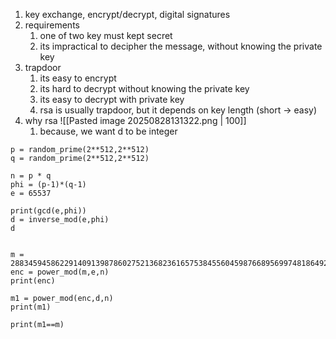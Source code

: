 1. key exchange, encrypt/decrypt, digital signatures
2. requirements
	1. one of two key must kept secret
	2. its impractical to decipher the message, without knowing the private key
3. trapdoor
	1. its easy to encrypt
	2. its hard to decrypt without knowing the private key
	3. its easy to decrypt with private key
	4. rsa is usually trapdoor, but it depends on key length (short -> easy)
4. why rsa ![[Pasted image 20250828131322.png | 100]]
	1. because, we want d to be integer

```sagemath
p = random_prime(2**512,2**512)
q = random_prime(2**512,2**512)

n = p * q
phi = (p-1)*(q-1)
e = 65537

print(gcd(e,phi))
d = inverse_mod(e,phi)
d


m = 288345945862291409139878602752136823616575384556045987668956997481864923804
enc = power_mod(m,e,n)
print(enc)

m1 = power_mod(enc,d,n)
print(m1)

print(m1==m)
```
